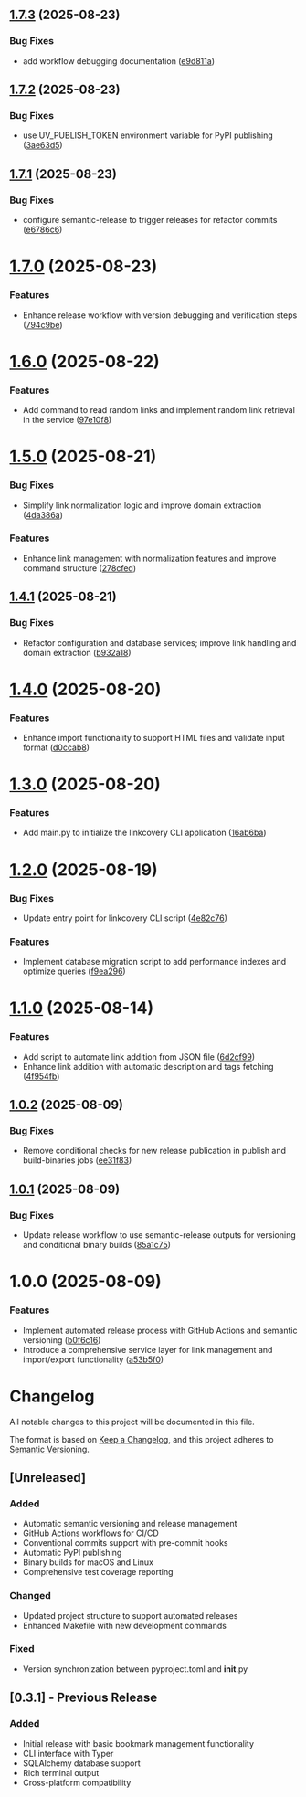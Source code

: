 ## [1.7.3](https://github.com/arian24b/linkcovery/compare/v1.7.2...v1.7.3) (2025-08-23)


### Bug Fixes

* add workflow debugging documentation ([e9d811a](https://github.com/arian24b/linkcovery/commit/e9d811ab427b3058afddea46feb9ddf2736441e7))

## [1.7.2](https://github.com/arian24b/linkcovery/compare/v1.7.1...v1.7.2) (2025-08-23)


### Bug Fixes

* use UV_PUBLISH_TOKEN environment variable for PyPI publishing ([3ae63d5](https://github.com/arian24b/linkcovery/commit/3ae63d518509c449a9fe39853335b347ceced93d))

## [1.7.1](https://github.com/arian24b/linkcovery/compare/v1.7.0...v1.7.1) (2025-08-23)


### Bug Fixes

* configure semantic-release to trigger releases for refactor commits ([e6786c6](https://github.com/arian24b/linkcovery/commit/e6786c67877025d2fb31a3808a3d4d52aad92bc0))

# [1.7.0](https://github.com/arian24b/linkcovery/compare/v1.6.0...v1.7.0) (2025-08-23)


### Features

* Enhance release workflow with version debugging and verification steps ([794c9be](https://github.com/arian24b/linkcovery/commit/794c9be0d7adaded02b2dc73f188f4e2e8f0f778))

# [1.6.0](https://github.com/arian24b/linkcovery/compare/v1.5.0...v1.6.0) (2025-08-22)


### Features

* Add command to read random links and implement random link retrieval in the service ([97e10f8](https://github.com/arian24b/linkcovery/commit/97e10f836153cf39715e9ffe4073c22bbac7469b))

# [1.5.0](https://github.com/arian24b/linkcovery/compare/v1.4.1...v1.5.0) (2025-08-21)


### Bug Fixes

* Simplify link normalization logic and improve domain extraction ([4da386a](https://github.com/arian24b/linkcovery/commit/4da386a7c4072514756de401a05e416392f1d847))


### Features

* Enhance link management with normalization features and improve command structure ([278cfed](https://github.com/arian24b/linkcovery/commit/278cfed8d9adf05e2378a40ddd1fc2e05b960ef6))

## [1.4.1](https://github.com/arian24b/linkcovery/compare/v1.4.0...v1.4.1) (2025-08-21)


### Bug Fixes

* Refactor configuration and database services; improve link handling and domain extraction ([b932a18](https://github.com/arian24b/linkcovery/commit/b932a185a8afa798d9bd49d4a7cf8d8c2cf8322f))

# [1.4.0](https://github.com/arian24b/linkcovery/compare/v1.3.0...v1.4.0) (2025-08-20)


### Features

* Enhance import functionality to support HTML files and validate input format ([d0ccab8](https://github.com/arian24b/linkcovery/commit/d0ccab85c1ad144a36f4b889cb70b0f788566396))

# [1.3.0](https://github.com/arian24b/linkcovery/compare/v1.2.0...v1.3.0) (2025-08-20)


### Features

* Add main.py to initialize the linkcovery CLI application ([16ab6ba](https://github.com/arian24b/linkcovery/commit/16ab6ba2bce335b8bf7a632096a71de771fa925c))

# [1.2.0](https://github.com/arian24b/linkcovery/compare/v1.1.0...v1.2.0) (2025-08-19)


### Bug Fixes

* Update entry point for linkcovery CLI script ([4e82c76](https://github.com/arian24b/linkcovery/commit/4e82c766d4f668e37139a1c514f2df96524ab02c))


### Features

* Implement database migration script to add performance indexes and optimize queries ([f9ea296](https://github.com/arian24b/linkcovery/commit/f9ea296bc1260801a850e9e1438c18c29a8ad7bd))

# [1.1.0](https://github.com/arian24b/linkcovery/compare/v1.0.2...v1.1.0) (2025-08-14)


### Features

* Add script to automate link addition from JSON file ([6d2cf99](https://github.com/arian24b/linkcovery/commit/6d2cf99a6220d90db3bcef0fbe8358a3f895ccc9))
* Enhance link addition with automatic description and tags fetching ([4f954fb](https://github.com/arian24b/linkcovery/commit/4f954fbea330b2d52083322abc5c0b4f46aca53a))

## [1.0.2](https://github.com/arian24b/linkcovery/compare/v1.0.1...v1.0.2) (2025-08-09)


### Bug Fixes

* Remove conditional checks for new release publication in publish and build-binaries jobs ([ee31f83](https://github.com/arian24b/linkcovery/commit/ee31f83b77e4a0f131e02d3eea0c550d24f0c0e0))

## [1.0.1](https://github.com/arian24b/linkcovery/compare/v1.0.0...v1.0.1) (2025-08-09)


### Bug Fixes

* Update release workflow to use semantic-release outputs for versioning and conditional binary builds ([85a1c75](https://github.com/arian24b/linkcovery/commit/85a1c75c68757a15e83dd52c0f83eb2afd8b55cb))

# 1.0.0 (2025-08-09)


### Features

* Implement automated release process with GitHub Actions and semantic versioning ([b0f6c16](https://github.com/arian24b/linkcovery/commit/b0f6c168dab457097ade38d3bcb4ed9342007c87))
* Introduce a comprehensive service layer for link management and import/export functionality ([a53b5f0](https://github.com/arian24b/linkcovery/commit/a53b5f0db764af7cf979c9faea5636992a33d18d))

# Changelog

All notable changes to this project will be documented in this file.

The format is based on [Keep a Changelog](https://keepachangelog.com/en/1.0.0/),
and this project adheres to [Semantic Versioning](https://semver.org/spec/v2.0.0.html).

## [Unreleased]

### Added
- Automatic semantic versioning and release management
- GitHub Actions workflows for CI/CD
- Conventional commits support with pre-commit hooks
- Automatic PyPI publishing
- Binary builds for macOS and Linux
- Comprehensive test coverage reporting

### Changed
- Updated project structure to support automated releases
- Enhanced Makefile with new development commands

### Fixed
- Version synchronization between pyproject.toml and __init__.py

## [0.3.1] - Previous Release

### Added
- Initial release with basic bookmark management functionality
- CLI interface with Typer
- SQLAlchemy database support
- Rich terminal output
- Cross-platform compatibility

